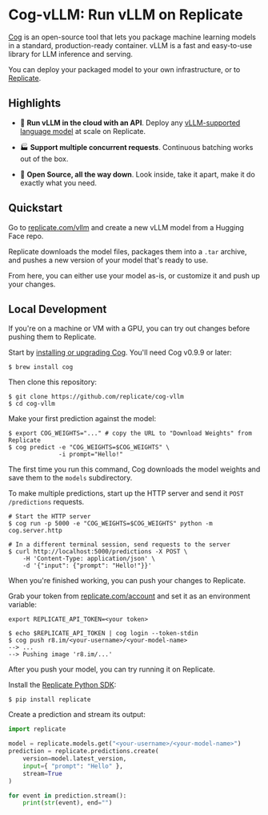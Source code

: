 # Cog-vLLM: Run vLLM on Replicate

[Cog](https://github.com/replicate/cog) 
is an open-source tool that lets you package machine learning models
in a standard, production-ready container. 
vLLM is a fast and easy-to-use library for LLM inference and serving.

You can deploy your packaged model to your own infrastructure, 
or to [Replicate].

## Highlights

* 🚀 **Run vLLM in the cloud with an API**.
  Deploy any [vLLM-supported language model] at scale on Replicate.

* 🏭 **Support multiple concurrent requests**.
  Continuous batching works out of the box.

* 🐢 **Open Source, all the way down**.
  Look inside, take it apart, make it do exactly what you need.

## Quickstart

Go to [replicate.com/vllm](https://replicate.com/vllm)
and create a new vLLM model from a Hugging Face repo.

Replicate downloads the model files, packages them into a `.tar` archive,
and pushes a new version of your model that's ready to use.

From here, you can either use your model as-is,
or customize it and push up your changes.

## Local Development

If you're on a machine or VM with a GPU,
you can try out changes before pushing them to Replicate.

Start by [installing or upgrading Cog](https://cog.run/#install).
You'll need Cog v0.9.9 or later:

```console
$ brew install cog
```

Then clone this repository:

```console
$ git clone https://github.com/replicate/cog-vllm
$ cd cog-vllm
```

Make your first prediction against the model:

```console
$ export COG_WEIGHTS="..." # copy the URL to "Download Weights" from Replicate
$ cog predict -e "COG_WEIGHTS=$COG_WEIGHTS" \ 
              -i prompt="Hello!"
```

The first time you run this command,
Cog downloads the model weights and save them to the `models` subdirectory.

To make multiple predictions,
start up the HTTP server and send it `POST /predictions` requests.

```console
# Start the HTTP server
$ cog run -p 5000 -e "COG_WEIGHTS=$COG_WEIGHTS" python -m cog.server.http

# In a different terminal session, send requests to the server
$ curl http://localhost:5000/predictions -X POST \
    -H 'Content-Type: application/json' \
    -d '{"input": {"prompt": "Hello!"}}'
```

When you're finished working,
you can push your changes to Replicate.

Grab your token from [replicate.com/account](https://replicate.com/account) 
and set it as an environment variable:

```shell
export REPLICATE_API_TOKEN=<your token>
```

```console
$ echo $REPLICATE_API_TOKEN | cog login --token-stdin
$ cog push r8.im/<your-username>/<your-model-name>
--> ...
--> Pushing image 'r8.im/...'
```

After you push your model, you can try running it on Replicate.

Install the [Replicate Python SDK][replicate-python]:

```console
$ pip install replicate
```

Create a prediction and stream its output:

```python
import replicate

model = replicate.models.get("<your-username>/<your-model-name>")
prediction = replicate.predictions.create(
    version=model.latest_version,
    input={ "prompt": "Hello" },
    stream=True
)

for event in prediction.stream():
    print(str(event), end="")
```

[Replicate]: https://replicate.com
[vLLM-supported language model]: https://docs.vllm.ai/en/latest/models/supported_models.html
[replicate-python]: https://github.com/replicate/replicate-python
